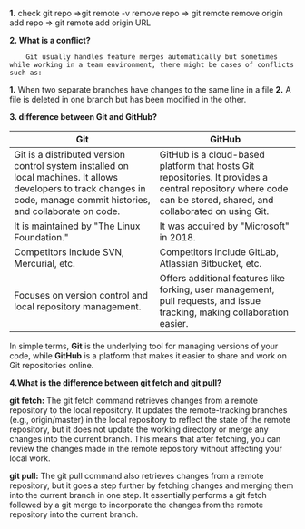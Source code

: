 **1.**
    check git repo =>git remote -v
    remove repo => git remote remove origin
    add repo => git remote add origin URL


**2.  What is a conflict?**
         
        Git usually handles feature merges automatically but sometimes while working in a team environment, there might be cases of conflicts such as:

   **1.** When two separate branches have changes to the same line in a file
   **2.** A file is deleted in one branch but has been modified in the other.    


**3. difference between Git and GitHub?**

| **Git**                                                                 | **GitHub**                                                            |
|-------------------------------------------------------------------------|--------------------------------------------------------------|
| Git is a distributed version control system installed on local machines. It allows developers to track changes in code, manage commit histories, and collaborate on code. | GitHub is a cloud-based platform that hosts Git repositories. It provides a central repository where code can be stored, shared, and collaborated on using Git.             |
| It is maintained by "The Linux Foundation."                             | It was acquired by "Microsoft" in 2018.                                |
| Competitors include SVN, Mercurial, etc.                                | Competitors include GitLab, Atlassian Bitbucket, etc.                 |
| Focuses on version control and local repository management.             | Offers additional features like forking, user management, pull requests, and issue tracking, making collaboration easier.           |

In simple terms, **Git** is the underlying tool for managing versions of your code, while **GitHub** is a platform that makes it easier to share and work on Git repositories online.   



**4.What is the difference between git fetch and git pull?**

   **git fetch:**
            The git fetch command retrieves changes from a remote repository to the local repository. It updates the remote-tracking branches (e.g., origin/master) in the local repository to reflect the state of the remote repository, but it does not update the working directory or merge any changes into the current branch. This means that after fetching, you can review the changes made in the remote repository without affecting your local work.

   **git pull:**
            The git pull command also retrieves changes from a remote repository, but it goes a step further by fetching changes and merging them into the current branch in one step. It essentially performs a git fetch followed by a git merge to incorporate the changes from the remote repository into the current branch. 
            
